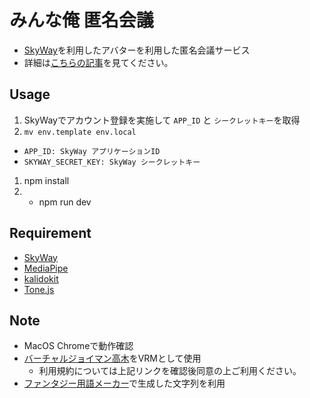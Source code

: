# みんな俺 匿名会議

- [SkyWay](https://skyway.ntt.com/ja/)を利用したアバターを利用した匿名会議サービス
- 詳細は[こちらの記事](https://)を見てください。

## Usage

1. SkyWayでアカウント登録を実施して `APP_ID` と `シークレットキー`を取得
1. `mv env.template env.local`
  - `APP_ID: SkyWay アプリケーションID`
  - `SKYWAY_SECRET_KEY: SkyWay シークレットキー`
1. npm install
1. - npm run dev

## Requirement

- [SkyWay](https://skyway.ntt.com/ja/docs/)
- [MediaPipe](https://developers.google.com/mediapipe)
- [kalidokit](https://github.com/yeemachine/kalidokit)
- [Tone.js](https://tonejs.github.io/)

## Note

- MacOS Chromeで動作確認
- [バーチャルジョイマン高木](https://campaign.showroom-live.com/takagi/)をVRMとして使用
  - 利用規約については上記リンクを確認後同意の上ご利用ください。
- [ファンタジー用語メーカー](https://namaemaker.net/archives/fantasy-term.html)で生成した文字列を利用
